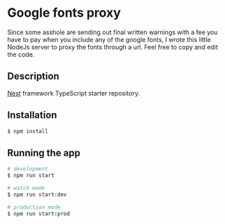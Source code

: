 # Google fonts proxy

Since some asshole are sending out final written warnings with a fee you have to pay when you include any of the google fonts, I wrote this little NodeJs server to proxy the fonts through a url. Feel free to copy and edit the code.

## Description

[Nest](https://github.com/nestjs/nest) framework TypeScript starter repository.

## Installation

```bash
$ npm install
```

## Running the app

```bash
# development
$ npm run start

# watch mode
$ npm run start:dev

# production mode
$ npm run start:prod
```
